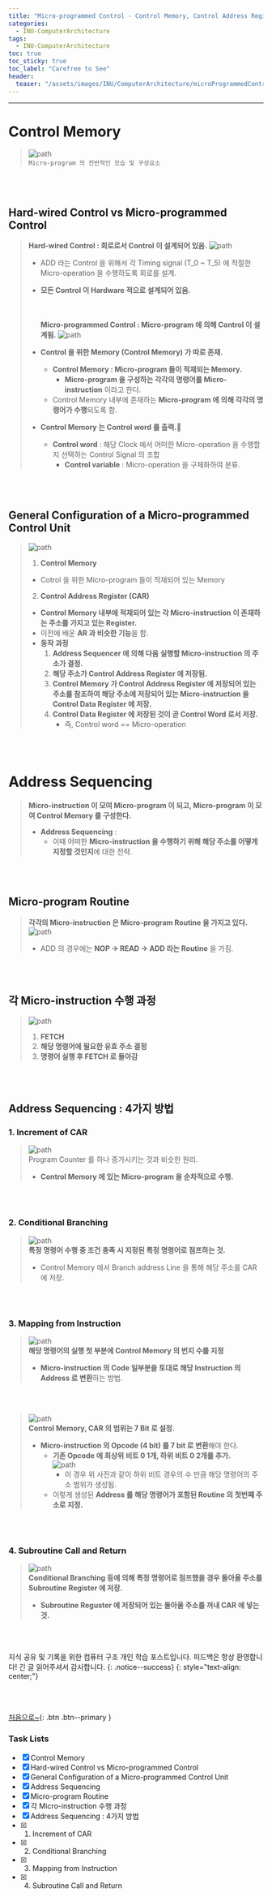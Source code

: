 ```yaml
---
title: "Micro-programmed Control - Control Memory, Control Address Register (CAR), Address Sequencing"
categories:
  - INU-ComputerArchitecture
tags:
  - INU-ComputerArchitecture
toc: true
toc_sticky: true
toc_label: "Carefree to See"
header:
  teaser: "/assets/images/INU/ComputerArchitecture/microProgrammedControl1.png"
---
```

<!-- Created by Chae Seung Min - CarefreeLife
Visit my Programming blog: https://carefreelife98.github.io --> 
---

# Control Memory
> ![path](/assets/images/INU/ComputerArchitecture/microProgrammedControl1.png)<br>
`Micro-program 의 전반적인 모습 및 구성요소`

<br><br>

## Hard-wired Control vs Micro-programmed Control
> **Hard-wired Control : 회로로서 Control 이 설계되어 있음.**
> ![path](/assets/images/INU/ComputerArchitecture/microProgrammedControl2.png)<br>
> - ADD 라는 Control 을 위해서 각 Timing signal (T_0 ~ T_5) 에 적절한 Micro-operation 을 수행하도록 회로를 설계.
> - **모든 Control 이 Hardware 적으로 설계되어 있음.**
>
> 	<br><br>
> **Micro-programmed Control : Micro-program 에 의해 Control 이 설계됨.**
> ![path](/assets/images/INU/ComputerArchitecture/microProgrammedControl3.png)<br>
> - **Control 을 위한 Memory (Control Memory) 가 따로 존재.**
> 	- **Control Memory : Micro-program 들이 적재되는 Memory.**
> 		- **Micro-program 을 구성하는 각각의 명령어를 Micro-instruction** 이라고 한다.
> 	- Control Memory 내부에 존재하는 **Micro-program 에 의해 각각의 명령어가 수행**되도록 함.
> - **Control Memory 는 Control word 를 출력.**
> 	- **Control word** : 해당 Clock 에서 어떠한 Micro-operation 을 수행할지 선택하는 Control Signal 의 조합
> 		- **Control variable** : Micro-operation 을 구체화하여 분류.

<br><br>

## General Configuration of a Micro-programmed Control Unit

> ![path](/assets/images/INU/ComputerArchitecture/microProgrammedControl4.png)<br>
> 1. **Control Memory**
> 	- Cotrol 을 위한 Micro-program 들이 적재되어 있는 Memory
> 2. **Control Address Register (CAR)**
> 	- **Control Memory 내부에 적재되어 있는 각 Micro-instruction 이 존재하는 주소를 가지고 있는 Register.**
> 	- 이전에 배운 **AR 과 비슷한 기능**을 함.
> 	- **동작 과정**
> 		1. **Address Sequencer 에 의해 다음 실행할 Micro-instruction 의 주소가 결정.**
> 		2. **해당 주소가 Control Address Register 에 저장됨.**
> 		3. **Control Memory 가 Control Address Register 에 저장되어 있는 주소를 참조하여 해당 주소에 저장되어 있는 Micro-instruction 을 Control Data Register 에 저장.**
> 		4. **Control Data Register 에 저장된 것이 곧 Control Word 로서 저장.**
> 			- 즉, Control word == Micro-operation

<br><br>

# Address Sequencing

> **Micro-instruction 이 모여 Micro-program 이 되고, Micro-program 이 모여 Control Memory 를 구성한다.**
> - **Address Sequencing** :
> 	- 이때 어떠한 **Micro-instruction 을 수행하기 위해 해당 주소를 어떻게 지정할 것인지**에 대한 전략.

<br><br>

## Micro-program Routine

> **각각의 Micro-instruction 은 Micro-program Routine 을 가지고 있다.**
> ![path](/assets/images/INU/ComputerArchitecture/microProgrammedControl5.png)<br>
> - ADD 의 경우에는 **NOP -> READ -> ADD 라는 Routine** 을 가짐.

<br><br>

## 각 Micro-instruction 수행 과정

> ![path](/assets/images/INU/ComputerArchitecture/microProgrammedControl6.png)<br>
> 1. **FETCH**
> 2. **해당 명령어에 필요한 유효 주소 결정**
> 3. **명령어 실행 후 FETCH 로 돌아감**

<br><br>

## Address Sequencing : 4가지 방법
### 1. Increment of CAR
> ![path](/assets/images/INU/ComputerArchitecture/microProgrammedControl7.png)<br>
> Program Counter 를 하나 증가시키는 것과 비슷한 원리.
> - **Control Memory 에 있는 Micro-program 을 순차적으로 수행.**

<br><br>

### 2. Conditional Branching
> ![path](/assets/images/INU/ComputerArchitecture/microProgrammedControl8.png)<br>
> **특정 명령어 수행 중 조건 충족 시 지정된 특정 명령어로 점프하는 것.**
> - Control Memory 에서 Branch address Line 을 통해 해당 주소를 CAR 에 저장.

<br><br>

### 3. Mapping from Instruction
> ![path](/assets/images/INU/ComputerArchitecture/microProgrammedControl9.png)<br>
> **해당 명령어의 실행 첫 부분에 Control Memory 의 번지 수를 지정**
> - **Micro-instruction 의 Code 일부분을 토대로 해당 Instruction 의 Address 로 변환**하는 방법.

<br><br>

> ![path](/assets/images/INU/ComputerArchitecture/microProgrammedControl10.png)<br>
> **Control Memory, CAR 의 범위는 7 Bit 로 설정.**
> - **Micro-instruction 의 Opcode (4 bit) 를 7 bit 로 변환**해야 한다.
> 	- **기존 Opcode 에 최상위 비트 0 1개, 하위 비트 0 2개를 추가.** <br>
>       ![path](/assets/images/INU/ComputerArchitecture/microProgrammedControl11.png)<br>
> 		- 이 경우 위 사진과 같이 하위 비트 경우의 수 만큼 해당 명령어의 주소 범위가 생성됨.
> 	- 이렇게 생성된 **Address 를 해당 명령어가 포함된 Routine 의 첫번째 주소로 지정.**

<br><br>

### 4. Subroutine Call and Return
> ![path](/assets/images/INU/ComputerArchitecture/microProgrammedControl12.png)<br>
> **Conditional Branching 등에 의해 특정 명령어로 점프했을 경우 돌아올 주소를 Subroutine Register 에 저장.**
> - **Subroutine Reguster 에 저장되어 있는 돌아올 주소를 꺼내 CAR 에 넣는 것.**

<br><br>

지식 공유 및 기록을 위한 컴퓨터 구조 개인 학습 포스트입니다.
피드백은 항상 환영합니다!
긴 글 읽어주셔서 감사합니다.
{: .notice--success}
{: style="text-align: center;"}

<br><br>


[처음으로~](#){: .btn .btn--primary }

### Task Lists

>

- [x] Control Memory
- [x] Hard-wired Control vs Micro-programmed Control
- [x] General Configuration of a Micro-programmed Control Unit
- [x] Address Sequencing
- [x] Micro-program Routine
- [x] 각 Micro-instruction 수행 과정
- [x] Address Sequencing : 4가지 방법
- [x] 1. Increment of CAR
- [x] 2. Conditional Branching
- [x] 3. Mapping from Instruction
- [x] 4. Subroutine Call and Return
